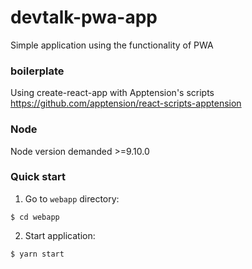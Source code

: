 # devtalk-pwa-app

Simple application using the functionality of PWA

### boilerplate

Using create-react-app with Apptension's scripts https://github.com/apptension/react-scripts-apptension

### Node
Node version demanded >=9.10.0

### Quick start
    
1. Go to `webapp` directory:
  ```shell
  $ cd webapp
  ```

2. Start application:

  ```shell
  $ yarn start
  ```
